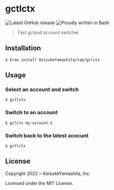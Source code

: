 # gctlctx

![Latest GitHub release](https://img.shields.io/github/release/KeisukeYamashita/gclctx.svg)
![Proudly written in Bash](https://img.shields.io/badge/written%20in-bash-ff69b4.svg)

> Fast gcloud account switcher

## Installation

```console
$ brew install KeisukeYamashita/tap/gclctx
```

## Usage

### Select an account and switch

```console
$ gctlctx
```

### Switch to an account

```console
$ gclctx my-account-2
```

### Switch back to the latest acocunt

```console
$ gctlctx
```

## License

Copyright 2022 ~ KeisukeYamashita, Inc.

Licensed under the MIT License.
